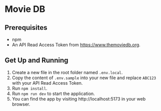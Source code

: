 # Movie DB

## Prerequisites

- npm
- An API Read Access Token from https://www.themoviedb.org.

## Get Up and Running

1. Create a new file in the root folder named `.env.local`.
2. Copy the content of `.env.sample` into your new file and replace `ABC123` with your API Read Access Token.
3. Run `npm install`.
4. Run `npm run dev` to start the application.
5. You can find the app by visiting http://localhost:5173 in your web browser.

